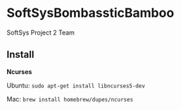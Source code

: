 # SoftSysBombassticBamboo
SoftSys Project 2 Team

## Install

**Ncurses**

Ubuntu: `sudo apt-get install libncurses5-dev`

Mac: `brew install homebrew/dupes/ncurses`
